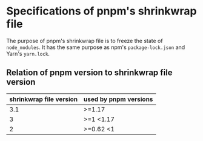 # Specifications of pnpm's shrinkwrap file

The purpose of pnpm's shrinkwrap file is to freeze the state of `node_modules`. It has the same purpose as npm's `package-lock.json` and Yarn's `yarn.lock`.

## Relation of pnpm version to shrinkwrap file version

| shrinkwrap file version | used by pnpm versions |
| -- | -- |
| 3.1  | >=1.17 |
| 3  | >=1 <1.17  |
| 2  | >=0.62 <1 |

